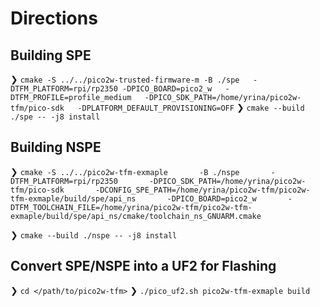 # Directions

## Building SPE
❯ `cmake -S ../../pico2w-trusted-firmware-m -B ./spe   -DTFM_PLATFORM=rpi/rp2350 -DPICO_BOARD=pico2_w   -DTFM_PROFILE=profile_medium   -DPICO_SDK_PATH=/home/yrina/pico2w-tfm/pico-sdk   -DPLATFORM_DEFAULT_PROVISIONING=OFF`
❯ `cmake --build ./spe -- -j8 install`

## Building NSPE
❯ `cmake -S ../../pico2w-tfm-exmaple       -B ./nspe       -DTFM_PLATFORM=rpi/rp2350       -DPICO_SDK_PATH=/home/yrina/pico2w-tfm/pico-sdk       -DCONFIG_SPE_PATH=/home/yrina/pico2w-tfm/pico2w-tfm-exmaple/build/spe/api_ns       -DPICO_BOARD=pico2_w       -DTFM_TOOLCHAIN_FILE=/home/yrina/pico2w-tfm/pico2w-tfm-exmaple/build/spe/api_ns/cmake/toolchain_ns_GNUARM.cmake`

❯ `cmake --build ./nspe -- -j8 install`

## Convert SPE/NSPE into a UF2 for Flashing
❯ `cd </path/to/pico2w-tfm>`
❯ `./pico_uf2.sh pico2w-tfm-exmaple build`
